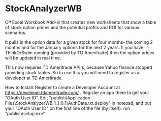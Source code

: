 # StockAnalyzerWB
C# Excel Workbook Add-in that creates new worksheets that show a table of stock option prices and the potential profits and ROI for various scenarios.

It pulls in the option data for a given stock for four months- the coming 2 months and for the January options for the next 2 years.
If you have ThinkOrSwim running (provided by TD Ameritrade) then the option prices will be updated in real time.


This now requires TD Ameritrade API's, because Yahoo finance stopped providing stock tables. 
So to use this you will need to register as a developer at TD Ameritrade.


How to Install:
Register to create a Developer Account at https://developer.tdameritrade.com/ .
Register an app there to get your "OAuth User ID".
Edit  "publish\Application Files\StockAnalyzerWB_1_1_0_1\AuthData.txt.deploy" in notepad, and put your "OAuth User ID" on the first line of the file (by itself).
run "publish\setup.exe"